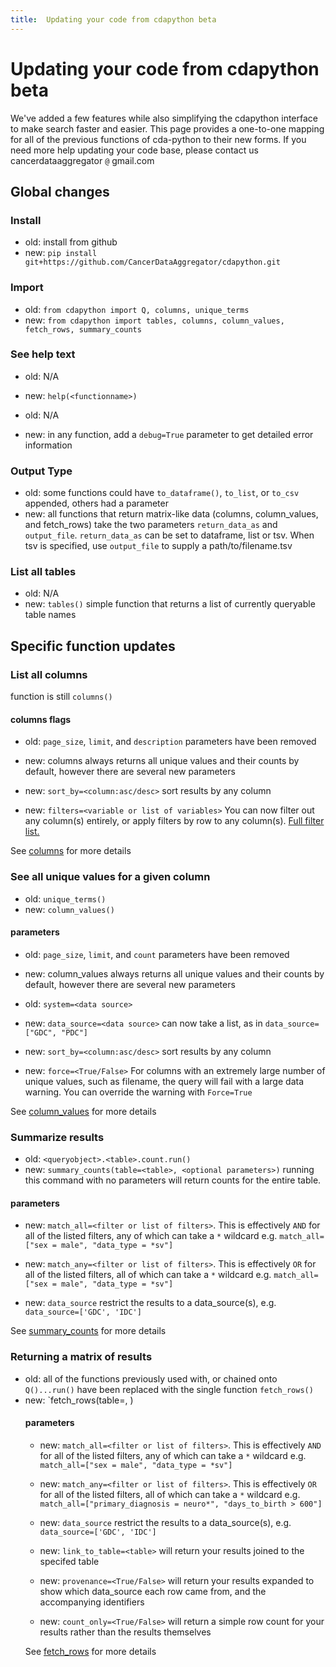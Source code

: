 ```yaml
---
title:  Updating your code from cdapython beta
---
```


# Updating your code from cdapython beta

We've added a few features while also simplifying the cdapython interface to make search faster and easier. This page provides a one-to-one mapping for all of the previous functions of cda-python to their new forms. If you need more help updating your code base, please contact us cancerdataaggregator `@` gmail.com

## Global changes

### Install

- old: install from github
- new: `pip install git+https://github.com/CancerDataAggregator/cdapython.git`

### Import

- old: `from cdapython import Q, columns, unique_terms`
- new: `from cdapython import tables, columns, column_values, fetch_rows, summary_counts`

### See help text

- old: N/A
- new: `help(<functionname>)`

- old: N/A
- new: in any function, add a `debug=True` parameter to get detailed error information

### Output Type

- old: some functions could have `to_dataframe()`, `to_list`, or `to_csv` appended, others had a parameter
- new: all functions that return matrix-like data (columns, column_values, and fetch_rows) take the two parameters `return_data_as` and `output_file`. `return_data_as` can be set to dataframe, list or tsv. When tsv is specified, use `output_file` to supply a path/to/filename.tsv

### List all tables

- old: N/A
- new: `tables()` simple function that returns a list of currently queryable table names

## Specific function updates

### List all columns

function is still `columns()`

#### columns flags

- old: `page_size`, `limit`, and `description` parameters have been removed
- new: columns always returns all unique values and their counts by default, however there are several new parameters

- new: `sort_by=<column:asc/desc>` sort results by any column

- new: `filters=<variable or list of variables>` You can now filter out any column(s) entirely, or apply filters by row to any column(s). [Full filter list.](#filter-arguments)

See [columns](../man_pages/columns/) for more details

### See all unique values for a given column

- old: `unique_terms()`
- new: `column_values()` 

#### parameters

- old: `page_size`, `limit`, and `count` parameters have been removed
- new: column_values always returns all unique values and their counts by default, however there are several new parameters

- old: `system=<data source>`
- new: `data_source=<data source>` can now take a list, as in `data_source=["GDC", "PDC"]`

- new: `sort_by=<column:asc/desc>` sort results by any column
- new: `force=<True/False>` For columns with an extremely large number of unique values, such as filename, the query will fail with a large data warning. You can override the warning with `Force=True`

See [column_values](../man_pages/column_values/) for more details

### Summarize results

- old: `<queryobject>.<table>.count.run()`
- new: `summary_counts(table=<table>, <optional parameters>)` running this command with no parameters will return counts for the entire table.

#### parameters

- new: `match_all=<filter or list of filters>`. This is effectively `AND` for all of the listed filters, any of which can take a `*` wildcard e.g. `match_all=["sex = male", "data_type = *sv"]`

- new: `match_any=<filter or list of filters>`. This is effectively `OR` for all of the listed filters, all of which can take a `*` wildcard e.g. `match_all=["sex = male", "data_type = *sv"]`

- new: `data_source` restrict the results to a data_source(s), e.g. `data_source=['GDC', 'IDC']`

See [summary_counts](../man_pages/summary_counts/) for more details

### Returning a matrix of results

- old: all of the functions previously used with, or chained onto `Q()...run()` have been replaced with the single function `fetch_rows()`
- new: `fetch_rows(table=<table>, <optional parameters>)

#### parameters

- new: `match_all=<filter or list of filters>`. This is effectively `AND` for all of the listed filters, any of which can take a `*` wildcard e.g. `match_all=["sex = male", "data_type = *sv"]`

- new: `match_any=<filter or list of filters>`. This is effectively `OR` for all of the listed filters, all of which can take a `*` wildcard e.g. `match_all=["primary_diagnosis = neuro*", "days_to_birth > 600"]`

- new: `data_source` restrict the results to a data_source(s), e.g. `data_source=['GDC', 'IDC']`

- new: `link_to_table=<table>` will return your results joined to the specifed table

- new: `provenance=<True/False>` will return your results expanded to show which data_source each row came from, and the accompanying identifiers

- new: `count_only=<True/False>` will return a simple row count for your results rather than the results themselves

See [fetch_rows](../man_pages/fetch_rows/) for more details